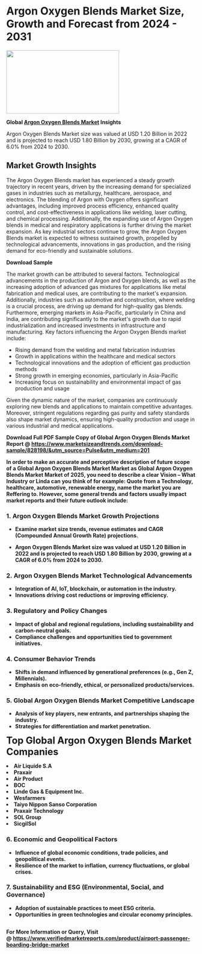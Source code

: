 <H1>Argon Oxygen Blends Market Size, Growth and Forecast from 2024 - 2031</H1><img class="aligncenter size-medium wp-image-584254" src="https://thirdeyenews.in/wp-content/uploads/2024/09/Global-Market-Research-300x168.jpeg" alt="" width="300" height="168" /><p><strong>Global&nbsp;<a href="https://www.marketsizeandtrends.com/download-sample/828198/&amp;utm_source=Pulse&amp;utm_medium=201">Argon Oxygen Blends Market</a> Insights</strong></p><p>Argon Oxygen Blends Market size was valued at USD 1.20 Billion in 2022 and is projected to reach USD 1.80 Billion by 2030, growing at a CAGR of 6.0% from 2024 to 2030.</p><p><h2>Market Growth Insights</h2> <p>The Argon Oxygen Blends market has experienced a steady growth trajectory in recent years, driven by the increasing demand for specialized gases in industries such as metallurgy, healthcare, aerospace, and electronics. The blending of Argon with Oxygen offers significant advantages, including improved process efficiency, enhanced quality control, and cost-effectiveness in applications like welding, laser cutting, and chemical processing. Additionally, the expanding use of Argon Oxygen blends in medical and respiratory applications is further driving the market expansion. As key industrial sectors continue to grow, the Argon Oxygen Blends market is expected to witness sustained growth, propelled by technological advancements, innovations in gas production, and the rising demand for eco-friendly and sustainable solutions.</p> <p><strong>Download Sample</strong></p> <p>The market growth can be attributed to several factors. Technological advancements in the production of Argon and Oxygen blends, as well as the increasing adoption of advanced gas mixtures for applications like metal fabrication and medical uses, are contributing to the market's expansion. Additionally, industries such as automotive and construction, where welding is a crucial process, are driving up demand for high-quality gas blends. Furthermore, emerging markets in Asia-Pacific, particularly in China and India, are contributing significantly to the market's growth due to rapid industrialization and increased investments in infrastructure and manufacturing. Key factors influencing the Argon Oxygen Blends market include:</p> <ul> <li>Rising demand from the welding and metal fabrication industries</li> <li>Growth in applications within the healthcare and medical sectors</li> <li>Technological innovations and the adoption of efficient gas production methods</li> <li>Strong growth in emerging economies, particularly in Asia-Pacific</li> <li>Increasing focus on sustainability and environmental impact of gas production and usage</li> </ul> <p>Given the dynamic nature of the market, companies are continuously exploring new blends and applications to maintain competitive advantages. Moreover, stringent regulations regarding gas purity and safety standards also shape market dynamics, ensuring high-quality production and usage in various industrial and medical applications.</p> <p><strong></p><p><span class=""><strong>Download Full PDF Sample Copy of Global Argon Oxygen Blends Market Report</strong> @ <a href="https://www.marketsizeandtrends.com/download-sample/828198/&amp;utm_source=Pulse&amp;utm_medium=201" target="_blank">https://www.marketsizeandtrends.com/download-sample/828198/&amp;utm_source=Pulse&amp;utm_medium=201</a></span></p><p>In order to make an accurate and perceptive description of future scope of a Global&nbsp;Argon Oxygen Blends Market Market as Global&nbsp;Argon Oxygen Blends Market Market of 2025, you need to describe a clear Vision &ndash; What Industry or Linda can you think of for example: Quote from a Technology, healthcare, automotive, renewable energy, name the market you are Reffering to. However, some general trends and factors usually impact market reports and their future outlook include:</p><h3>1.&nbsp;<strong>Argon Oxygen Blends Market Growth Projections</strong></h3><ul><li>Examine market size trends, revenue estimates and CAGR (Compounded Annual Growth Rate) projections.</li><li><p>Argon Oxygen Blends Market size was valued at USD 1.20 Billion in 2022 and is projected to reach USD 1.80 Billion by 2030, growing at a CAGR of 6.0% from 2024 to 2030.</p></li></ul><h3>2.&nbsp;<strong>Argon Oxygen Blends Market Technological Advancements</strong></h3><ul><li>Integration of AI, IoT, blockchain, or automation in the industry.</li><li>Innovations driving cost reductions or improving efficiency.</li></ul><h3>3.&nbsp;<strong>Regulatory and Policy Changes</strong></h3><ul><li>Impact of global and regional regulations, including sustainability and carbon-neutral goals.</li><li>Compliance challenges and opportunities tied to government initiatives.</li></ul><h3>4.&nbsp;<strong>Consumer Behavior Trends</strong></h3><ul><li>Shifts in demand influenced by generational preferences (e.g., Gen Z, Millennials).</li><li>Emphasis on eco-friendly, ethical, or personalized products/services.</li></ul><h3>5.&nbsp;<strong>Global Argon Oxygen Blends Market Competitive Landscape</strong></h3><ul><li>Analysis of key players, new entrants, and partnerships shaping the industry.</li><li>Strategies for differentiation and market penetration.</li></ul><p data-pm-slice="1 1 []"><span style="color: inherit; font-family: inherit; font-size: 25px;">Top Global Argon Oxygen Blends Market Companies</span></p><div class="" data-test-id=""><p><li>Air Liquide S.A</li><li> Praxair</li><li> Air Product</li><li> BOC</li><li> Linde Gas & Equipment Inc.</li><li> Wesfarmers</li><li> Taiyo Nippon Sanso Corporation</li><li> Praxair Technology</li><li> SOL Group</li><li> SicgilSol</li></p></div><h3>6.&nbsp;<strong>Economic and Geopolitical Factors</strong></h3><ul><li>Influence of global economic conditions, trade policies, and geopolitical events.</li><li>Resilience of the market to inflation, currency fluctuations, or global crises.</li></ul><h3>7.&nbsp;<strong>Sustainability and ESG (Environmental, Social, and Governance)</strong></h3><ul><li>Adoption of sustainable practices to meet ESG criteria.</li><li>Opportunities in green technologies and circular economy principles.</li></ul><h2><strong style="font-size: 14px;">For More Information or Query, Visit @&nbsp;</strong><a style="background-color: #ffffff; font-size: 14px;" href="https://www.marketsizeandtrends.com/report/argon-oxygen-blends-market/" target="_blank">https://www.verifiedmarketreports.com/product/airport-passenger-boarding-bridge-market</a></h2>
